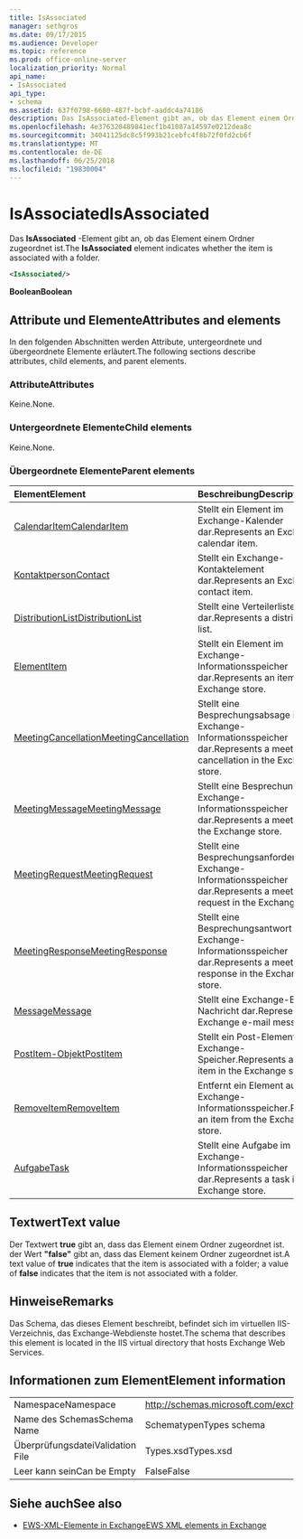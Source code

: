 ```yaml
---
title: IsAssociated
manager: sethgros
ms.date: 09/17/2015
ms.audience: Developer
ms.topic: reference
ms.prod: office-online-server
localization_priority: Normal
api_name:
- IsAssociated
api_type:
- schema
ms.assetid: 637f0798-6680-487f-bcbf-aaddc4a74186
description: Das IsAssociated-Element gibt an, ob das Element einem Ordner zugeordnet ist.
ms.openlocfilehash: 4e376320489841ecf1b41087a14597e0212dea8c
ms.sourcegitcommit: 34041125dc8c5f993b21cebfc4f8b72f0fd2cb6f
ms.translationtype: MT
ms.contentlocale: de-DE
ms.lasthandoff: 06/25/2018
ms.locfileid: "19830004"
---
```

# <a name="isassociated"></a><span data-ttu-id="ecf35-103">IsAssociated</span><span class="sxs-lookup"><span data-stu-id="ecf35-103">IsAssociated</span></span>

<span data-ttu-id="ecf35-104">Das **IsAssociated** -Element gibt an, ob das Element einem Ordner zugeordnet ist.</span><span class="sxs-lookup"><span data-stu-id="ecf35-104">The **IsAssociated** element indicates whether the item is associated with a folder.</span></span> 
  
```XML
<IsAssociated/>
```

 <span data-ttu-id="ecf35-105">**Boolean**</span><span class="sxs-lookup"><span data-stu-id="ecf35-105">**Boolean**</span></span>
## <a name="attributes-and-elements"></a><span data-ttu-id="ecf35-106">Attribute und Elemente</span><span class="sxs-lookup"><span data-stu-id="ecf35-106">Attributes and elements</span></span>

<span data-ttu-id="ecf35-107">In den folgenden Abschnitten werden Attribute, untergeordnete und übergeordnete Elemente erläutert.</span><span class="sxs-lookup"><span data-stu-id="ecf35-107">The following sections describe attributes, child elements, and parent elements.</span></span>
  
### <a name="attributes"></a><span data-ttu-id="ecf35-108">Attribute</span><span class="sxs-lookup"><span data-stu-id="ecf35-108">Attributes</span></span>

<span data-ttu-id="ecf35-109">Keine.</span><span class="sxs-lookup"><span data-stu-id="ecf35-109">None.</span></span>
  
### <a name="child-elements"></a><span data-ttu-id="ecf35-110">Untergeordnete Elemente</span><span class="sxs-lookup"><span data-stu-id="ecf35-110">Child elements</span></span>

<span data-ttu-id="ecf35-111">Keine.</span><span class="sxs-lookup"><span data-stu-id="ecf35-111">None.</span></span>
  
### <a name="parent-elements"></a><span data-ttu-id="ecf35-112">Übergeordnete Elemente</span><span class="sxs-lookup"><span data-stu-id="ecf35-112">Parent elements</span></span>

|<span data-ttu-id="ecf35-113">**Element**</span><span class="sxs-lookup"><span data-stu-id="ecf35-113">**Element**</span></span>|<span data-ttu-id="ecf35-114">**Beschreibung**</span><span class="sxs-lookup"><span data-stu-id="ecf35-114">**Description**</span></span>|
|:-----|:-----|
|[<span data-ttu-id="ecf35-115">CalendarItem</span><span class="sxs-lookup"><span data-stu-id="ecf35-115">CalendarItem</span></span>](calendaritem.md) <br/> |<span data-ttu-id="ecf35-116">Stellt ein Element im Exchange-Kalender dar.</span><span class="sxs-lookup"><span data-stu-id="ecf35-116">Represents an Exchange calendar item.</span></span>  <br/> |
|[<span data-ttu-id="ecf35-117">Kontaktperson</span><span class="sxs-lookup"><span data-stu-id="ecf35-117">Contact</span></span>](contact.md) <br/> |<span data-ttu-id="ecf35-118">Stellt ein Exchange-Kontaktelement dar.</span><span class="sxs-lookup"><span data-stu-id="ecf35-118">Represents an Exchange contact item.</span></span>  <br/> |
|[<span data-ttu-id="ecf35-119">DistributionList</span><span class="sxs-lookup"><span data-stu-id="ecf35-119">DistributionList</span></span>](distributionlist.md) <br/> |<span data-ttu-id="ecf35-120">Stellt eine Verteilerliste dar.</span><span class="sxs-lookup"><span data-stu-id="ecf35-120">Represents a distribution list.</span></span>  <br/> |
|[<span data-ttu-id="ecf35-121">Element</span><span class="sxs-lookup"><span data-stu-id="ecf35-121">Item</span></span>](item.md) <br/> |<span data-ttu-id="ecf35-122">Stellt ein Element im Exchange-Informationsspeicher dar.</span><span class="sxs-lookup"><span data-stu-id="ecf35-122">Represents an item in the Exchange store.</span></span>  <br/> |
|[<span data-ttu-id="ecf35-123">MeetingCancellation</span><span class="sxs-lookup"><span data-stu-id="ecf35-123">MeetingCancellation</span></span>](meetingcancellation.md) <br/> |<span data-ttu-id="ecf35-124">Stellt eine Besprechungsabsage im Exchange-Informationsspeicher dar.</span><span class="sxs-lookup"><span data-stu-id="ecf35-124">Represents a meeting cancellation in the Exchange store.</span></span>  <br/> |
|[<span data-ttu-id="ecf35-125">MeetingMessage</span><span class="sxs-lookup"><span data-stu-id="ecf35-125">MeetingMessage</span></span>](meetingmessage.md) <br/> |<span data-ttu-id="ecf35-126">Stellt eine Besprechung im Exchange-Informationsspeicher dar.</span><span class="sxs-lookup"><span data-stu-id="ecf35-126">Represents a meeting in the Exchange store.</span></span>  <br/> |
|[<span data-ttu-id="ecf35-127">MeetingRequest</span><span class="sxs-lookup"><span data-stu-id="ecf35-127">MeetingRequest</span></span>](meetingrequest.md) <br/> |<span data-ttu-id="ecf35-128">Stellt eine Besprechungsanforderung im Exchange-Informationsspeicher dar.</span><span class="sxs-lookup"><span data-stu-id="ecf35-128">Represents a meeting request in the Exchange store.</span></span>  <br/> |
|[<span data-ttu-id="ecf35-129">MeetingResponse</span><span class="sxs-lookup"><span data-stu-id="ecf35-129">MeetingResponse</span></span>](meetingresponse.md) <br/> |<span data-ttu-id="ecf35-130">Stellt eine Besprechungsantwort im Exchange-Informationsspeicher dar.</span><span class="sxs-lookup"><span data-stu-id="ecf35-130">Represents a meeting response in the Exchange store.</span></span>  <br/> |
|[<span data-ttu-id="ecf35-131">Message</span><span class="sxs-lookup"><span data-stu-id="ecf35-131">Message</span></span>](message-ex15websvcsotherref.md) <br/> |<span data-ttu-id="ecf35-132">Stellt eine Exchange-E-Mail-Nachricht dar.</span><span class="sxs-lookup"><span data-stu-id="ecf35-132">Represents an Exchange e-mail message.</span></span>  <br/> |
|[<span data-ttu-id="ecf35-133">PostItem-Objekt</span><span class="sxs-lookup"><span data-stu-id="ecf35-133">PostItem</span></span>](postitem.md) <br/> |<span data-ttu-id="ecf35-134">Stellt ein Post-Element im Exchange-Speicher.</span><span class="sxs-lookup"><span data-stu-id="ecf35-134">Represents a post item in the Exchange store.</span></span>  <br/> |
|[<span data-ttu-id="ecf35-135">RemoveItem</span><span class="sxs-lookup"><span data-stu-id="ecf35-135">RemoveItem</span></span>](removeitem.md) <br/> |<span data-ttu-id="ecf35-136">Entfernt ein Element aus dem Exchange-Informationsspeicher.</span><span class="sxs-lookup"><span data-stu-id="ecf35-136">Removes an item from the Exchange store.</span></span>  <br/> |
|[<span data-ttu-id="ecf35-137">Aufgabe</span><span class="sxs-lookup"><span data-stu-id="ecf35-137">Task</span></span>](task.md) <br/> |<span data-ttu-id="ecf35-138">Stellt eine Aufgabe im Exchange-Informationsspeicher dar.</span><span class="sxs-lookup"><span data-stu-id="ecf35-138">Represents a task in the Exchange store.</span></span>  <br/> |
   
## <a name="text-value"></a><span data-ttu-id="ecf35-139">Textwert</span><span class="sxs-lookup"><span data-stu-id="ecf35-139">Text value</span></span>

<span data-ttu-id="ecf35-140">Der Textwert **true** gibt an, dass das Element einem Ordner zugeordnet ist. der Wert **"false"** gibt an, dass das Element keinem Ordner zugeordnet ist.</span><span class="sxs-lookup"><span data-stu-id="ecf35-140">A text value of **true** indicates that the item is associated with a folder; a value of **false** indicates that the item is not associated with a folder.</span></span> 
  
## <a name="remarks"></a><span data-ttu-id="ecf35-141">Hinweise</span><span class="sxs-lookup"><span data-stu-id="ecf35-141">Remarks</span></span>

<span data-ttu-id="ecf35-142">Das Schema, das dieses Element beschreibt, befindet sich im virtuellen IIS-Verzeichnis, das Exchange-Webdienste hostet.</span><span class="sxs-lookup"><span data-stu-id="ecf35-142">The schema that describes this element is located in the IIS virtual directory that hosts Exchange Web Services.</span></span>
  
## <a name="element-information"></a><span data-ttu-id="ecf35-143">Informationen zum Element</span><span class="sxs-lookup"><span data-stu-id="ecf35-143">Element information</span></span>

|||
|:-----|:-----|
|<span data-ttu-id="ecf35-144">Namespace</span><span class="sxs-lookup"><span data-stu-id="ecf35-144">Namespace</span></span>  <br/> |http://schemas.microsoft.com/exchange/services/2006/types  <br/> |
|<span data-ttu-id="ecf35-145">Name des Schemas</span><span class="sxs-lookup"><span data-stu-id="ecf35-145">Schema Name</span></span>  <br/> |<span data-ttu-id="ecf35-146">Schematypen</span><span class="sxs-lookup"><span data-stu-id="ecf35-146">Types schema</span></span>  <br/> |
|<span data-ttu-id="ecf35-147">Überprüfungsdatei</span><span class="sxs-lookup"><span data-stu-id="ecf35-147">Validation File</span></span>  <br/> |<span data-ttu-id="ecf35-148">Types.xsd</span><span class="sxs-lookup"><span data-stu-id="ecf35-148">Types.xsd</span></span>  <br/> |
|<span data-ttu-id="ecf35-149">Leer kann sein</span><span class="sxs-lookup"><span data-stu-id="ecf35-149">Can be Empty</span></span>  <br/> |<span data-ttu-id="ecf35-150">False</span><span class="sxs-lookup"><span data-stu-id="ecf35-150">False</span></span>  <br/> |
   
## <a name="see-also"></a><span data-ttu-id="ecf35-151">Siehe auch</span><span class="sxs-lookup"><span data-stu-id="ecf35-151">See also</span></span>



- [<span data-ttu-id="ecf35-152">EWS-XML-Elemente in Exchange</span><span class="sxs-lookup"><span data-stu-id="ecf35-152">EWS XML elements in Exchange</span></span>](ews-xml-elements-in-exchange.md)

